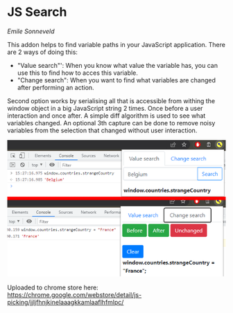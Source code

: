 JS Search
=========
_Emile Sonneveld_

This addon helps to find variable paths in your JavaScript application. There are 2 ways of doing this:
- "Value search"': When you know what value the variable has, you can use this to find how to acces this variable.
- "Change search": When you want to find what variables are changed after performing an action.

Second option works by serialising all that is accessible from withing the window object in a big JavaScript string 2 times. Once before a user interaction and once after. A simple diff algorithm is used to see what variables changed. An optional 3th capture can be done to remove noisy variables from the selection that changed without user interaction.


![](screenshot.png)

Uploaded to chrome store here: https://chrome.google.com/webstore/detail/js-picking/jjljfhnjkinelaaagkkamlaaflhfmlpc/
